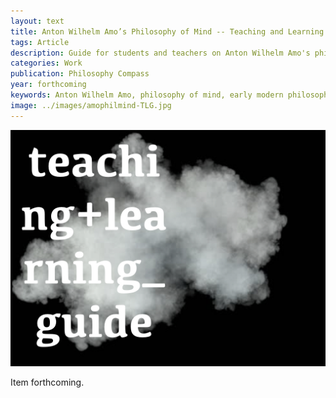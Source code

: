 ```yaml
---
layout: text
title: Anton Wilhelm Amo’s Philosophy of Mind -- Teaching and Learning Guide
tags: Article
description: Guide for students and teachers on Anton Wilhelm Amo's philosophy of mind.
categories: Work
publication: Philosophy Compass
year: forthcoming
keywords: Anton Wilhelm Amo, philosophy of mind, early modern philosophy, mind-body problem, perception, mental representation, attention
image: ../images/amophilmind-TLG.jpg
---
```


![Smoke with text teaching and learning guide](../images/amophilmind-TLG.jpg)

Item forthcoming.
